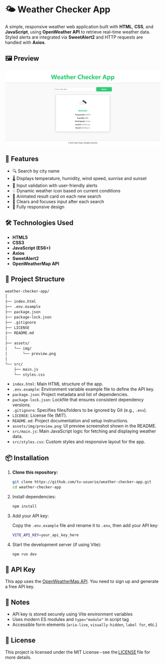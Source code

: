 # 🌤️ Weather Checker App

A simple, responsive weather web application built with **HTML**, **CSS**, and **JavaScript**, using **OpenWeather API** to retrieve real-time weather data. Styled alerts are integrated via **SweetAlert2** and HTTP requests are handled with **Axios**.

## 🖼️ Preview

![Screenshot of Weather App](assets/img/preview.png)

## 🚀 Features

- 🔍 Search by city name
- 🌡️ Displays temperature, humidity, wind speed, sunrise and sunset
- 🎯 Input validation with user-friendly alerts
- 💡 Dynamic weather icon based on current conditions
- 💫 Animated result card on each new search
- 🧼 Clears and focuses input after each search
- 📱 Fully responsive design

## 🛠️ Technologies Used

- **HTML5**
- **CSS3**
- **JavaScript (ES6+)**
- **Axios**
- **SweetAlert2**
- **OpenWeatherMap API**

## 📁 Project Structure

```bash
weather-checker-app/
│
├── index.html
├── .env.example
├── package.json
├── package-lock.json
├── .gitignore
├── LICENSE
├── README.md
│
├── assets/
│   └── img/
│       └── preview.png
│
└── src/
    ├── main.js
    └── styles.css
```

- `index.html`: Main HTML structure of the app.
- `.env.example`: Environment variable example file to define the API key.
- `package.json`: Project metadata and list of dependencies.
- `package-lock.json`: Lockfile that ensures consistent dependency versions.
- `.gitignore`: Specifies files/folders to be ignored by Git (e.g., `.env`).
- `LICENSE`: License file (MIT).
- `README.md`: Project documentation and setup instructions.
- `assets/img/preview.png`: UI preview screenshot shown in the README.
- `src/main.js`: Main JavaScript logic for fetching and displaying weather data.
- `src/styles.css`: Custom styles and responsive layout for the app.

## 📦 Installation

1. **Clone this repository:**

   ```bash
   git clone https://github.com/tu-usuario/weather-checker-app.git
   cd weather-checker-app
   ```

2. Install dependencies:

   ```bash
   npm install
   ```

3. Add your API key:

   Copy the `.env.example` file and rename it to `.env`, then add your API key:
   
   ```bash
   VITE_API_KEY=your_api_key_here
   ```

4. Start the development server (if using Vite):

   ```bash
   npm run dev
   ```

## 🔐 API Key
This app uses the [OpenWeatherMap API](https://openweathermap.org/api). You need to sign up and generate a free API key.

## 📌 Notes

- API key is stored securely using Vite environment variables
- Uses modern ES modules and `type="module"` in script tag
- Accessible form elements (`aria-live`, `visually-hidden`, `label for`, etc.)

## 📄 License

This project is licensed under the MIT License – see the [LICENSE](https://github.com/Carturo8/Weather-Checker-App/blob/main/LICENSE) file for more details.
